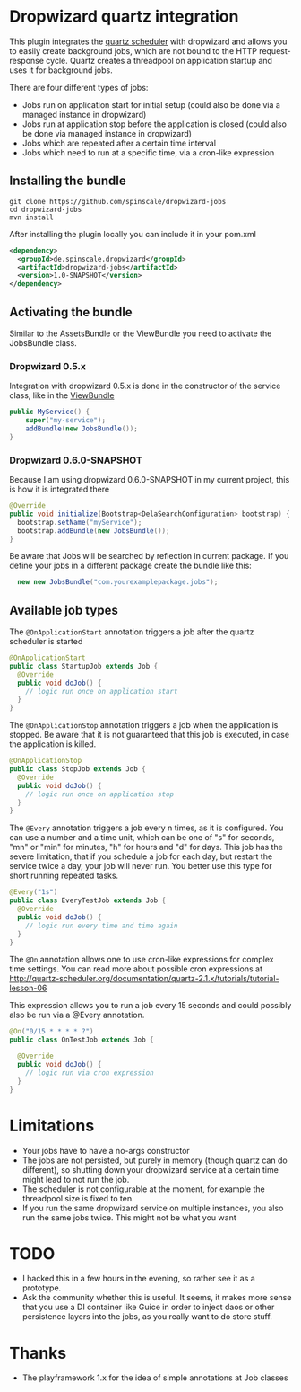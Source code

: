 # Dropwizard quartz integration

This plugin integrates the [quartz scheduler](http://quartz-scheduler.org/) with dropwizard and allows you to easily create background jobs, which are not bound to the HTTP request-response cycle.
Quartz creates a threadpool on application startup and uses it for background jobs.

There are four different types of jobs:

* Jobs run on application start for initial setup (could also be done via a managed instance in dropwizard)
* Jobs run at application stop before the application is closed (could also be done via managed instance in dropwizard)
* Jobs which are repeated after a certain time interval
* Jobs which need to run at a specific time, via a cron-like expression

## Installing the bundle

```
git clone https://github.com/spinscale/dropwizard-jobs
cd dropwizard-jobs
mvn install
```

After installing the plugin locally you can include it in your pom.xml

```xml
<dependency>
  <groupId>de.spinscale.dropwizard</groupId>
  <artifactId>dropwizard-jobs</artifactId>
  <version>1.0-SNAPSHOT</version>
</dependency>
```

## Activating the bundle

Similar to the AssetsBundle or the ViewBundle you need to activate the JobsBundle class.

### Dropwizard 0.5.x

Integration with dropwizard 0.5.x is done in the constructor of the service class, like in the [ViewBundle](http://dropwizard.codahale.com/manual/views/)

```java
public MyService() {
    super("my-service");
    addBundle(new JobsBundle());
}
```

### Dropwizard 0.6.0-SNAPSHOT

Because I am using dropwizard 0.6.0-SNAPSHOT in my current project, this is how it is integrated there

```java
@Override
public void initialize(Bootstrap<DelaSearchConfiguration> bootstrap) {
  bootstrap.setName("myService");
  bootstrap.addBundle(new JobsBundle());
}
```
Be aware that Jobs will be searched by reflection in current package. If you define your
jobs in a different package create the bundle like this:

```java
  new new JobsBundle("com.yourexamplepackage.jobs");
```

## Available job types

The <code>@OnApplicationStart</code> annotation triggers a job after the quartz scheduler is started

```java
@OnApplicationStart
public class StartupJob extends Job {
  @Override
  public void doJob() {
    // logic run once on application start
  }
}
```

The <code>@OnApplicationStop</code> annotation triggers a job when the application is stopped. Be aware that it is not guaranteed that this job is executed, in case the application is killed.

```java
@OnApplicationStop
public class StopJob extends Job {
  @Override
  public void doJob() {
    // logic run once on application stop
  }
}
```

The <code>@Every</code> annotation triggers a job every n times, as it is configured. You can use a number and a time unit, which can be one of "s" for seconds, "mn" or "min" for minutes, "h" for hours and "d" for days.
This job has the severe limitation, that if you schedule a job for each day, but restart the service twice a day, your job will never run. You better use this type for short running repeated tasks.

```java
@Every("1s")
public class EveryTestJob extends Job {
  @Override
  public void doJob() {
    // logic run every time and time again
  }
}
```

The <code>@On</code> annotation allows one to use cron-like expressions for complex time settings. You can read more about possible cron expressions at http://quartz-scheduler.org/documentation/quartz-2.1.x/tutorials/tutorial-lesson-06

This expression allows you to run a job every 15 seconds and could possibly also be run via a @Every annotation.

```java
@On("0/15 * * * * ?")
public class OnTestJob extends Job {

  @Override
  public void doJob() {
    // logic run via cron expression
  }
}
```

# Limitations

* Your jobs have to have a no-args constructor
* The jobs are not persisted, but purely in memory (though quartz can do different), so shutting down your dropwizard service at a certain time might lead to not run the job.
* The scheduler is not configurable at the moment, for example the threadpool size is fixed to ten.
* If you run the same dropwizard service on multiple instances, you also run the same jobs twice. This might not be what you want

# TODO

* I hacked this in a few hours in the evening, so rather see it as a prototype.
* Ask the community whether this is useful. It seems, it makes more sense that you use a DI container like Guice in order to inject daos or other persistence layers into the jobs, as you really want to do store stuff.

# Thanks

* The playframework 1.x for the idea of simple annotations at Job classes
